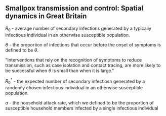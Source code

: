 ## Smallpox transmission and control: Spatial dynamics in Great Britain

$R_0$ - average number of secondary infections generated by a typically infectious individual in an otherwise susceptible population.

$\theta$ - the proportion of infections that occur before the onset of symptoms is defined to be $\theta$.

"Interventions that rely on the
recognition of symptoms to reduce transmission, such as case
isolation and contact tracing, are more likely to be successful when $\theta$ is small than when it is large."

$R_0^*$ - the expected number of secondary infectiosn generated by a randomly chosen infectious individual in an otherwise susceptible population.

$a$ -  the household attack rate, which we
defined to be the proportion of susceptible household members
infected by a single infectious individual



<!--stackedit_data:
eyJoaXN0b3J5IjpbLTcwOTU0MTMxNywyMDYxOTQ3NzI1LDIxMj
M1NzM0NjQsNTI4OTkxMDM0LDQ5NzU0NDg2NywxNzg2Nzk4NzUx
LDEyOTg0NDU5OTFdfQ==
-->